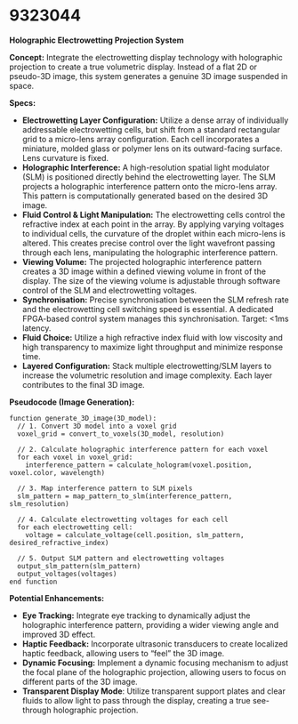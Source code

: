 # 9323044

**Holographic Electrowetting Projection System**

**Concept:** Integrate the electrowetting display technology with holographic projection to create a true volumetric display. Instead of a flat 2D or pseudo-3D image, this system generates a genuine 3D image suspended in space.

**Specs:**

*   **Electrowetting Layer Configuration:** Utilize a dense array of individually addressable electrowetting cells, but shift from a standard rectangular grid to a micro-lens array configuration. Each cell incorporates a miniature, molded glass or polymer lens on its outward-facing surface. Lens curvature is fixed.
*   **Holographic Interference:** A high-resolution spatial light modulator (SLM) is positioned directly behind the electrowetting layer. The SLM projects a holographic interference pattern onto the micro-lens array. This pattern is computationally generated based on the desired 3D image.
*   **Fluid Control & Light Manipulation:** The electrowetting cells control the refractive index at each point in the array. By applying varying voltages to individual cells, the curvature of the droplet within each micro-lens is altered. This creates precise control over the light wavefront passing through each lens, manipulating the holographic interference pattern.
*   **Viewing Volume:** The projected holographic interference pattern creates a 3D image within a defined viewing volume in front of the display. The size of the viewing volume is adjustable through software control of the SLM and electrowetting voltages.
*   **Synchronisation:** Precise synchronisation between the SLM refresh rate and the electrowetting cell switching speed is essential. A dedicated FPGA-based control system manages this synchronisation. Target: <1ms latency.
*   **Fluid Choice:** Utilize a high refractive index fluid with low viscosity and high transparency to maximize light throughput and minimize response time.
*   **Layered Configuration:** Stack multiple electrowetting/SLM layers to increase the volumetric resolution and image complexity. Each layer contributes to the final 3D image.

**Pseudocode (Image Generation):**

```
function generate_3D_image(3D_model):
  // 1. Convert 3D model into a voxel grid
  voxel_grid = convert_to_voxels(3D_model, resolution)

  // 2. Calculate holographic interference pattern for each voxel
  for each voxel in voxel_grid:
    interference_pattern = calculate_hologram(voxel.position, voxel.color, wavelength)

  // 3. Map interference pattern to SLM pixels
  slm_pattern = map_pattern_to_slm(interference_pattern, slm_resolution)

  // 4. Calculate electrowetting voltages for each cell
  for each electrowetting cell:
    voltage = calculate_voltage(cell.position, slm_pattern, desired_refractive_index)

  // 5. Output SLM pattern and electrowetting voltages
  output_slm_pattern(slm_pattern)
  output_voltages(voltages)
end function
```

**Potential Enhancements:**

*   **Eye Tracking:** Integrate eye tracking to dynamically adjust the holographic interference pattern, providing a wider viewing angle and improved 3D effect.
*   **Haptic Feedback:** Incorporate ultrasonic transducers to create localized haptic feedback, allowing users to “feel” the 3D image.
*   **Dynamic Focusing:** Implement a dynamic focusing mechanism to adjust the focal plane of the holographic projection, allowing users to focus on different parts of the 3D image.
*   **Transparent Display Mode**: Utilize transparent support plates and clear fluids to allow light to pass through the display, creating a true see-through holographic projection.